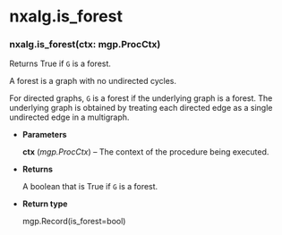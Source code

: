# nxalg.is_forest


### nxalg.is_forest(ctx: mgp.ProcCtx)
Returns True if `G` is a forest.

A forest is a graph with no undirected cycles.

For directed graphs, `G` is a forest if the underlying graph is a forest.
The underlying graph is obtained by treating each directed edge as a single
undirected edge in a multigraph.


* **Parameters**

    **ctx** (*mgp.ProcCtx*) – The context of the procedure being executed.



* **Returns**

    A boolean that is True if `G` is a forest.



* **Return type**

    mgp.Record(is_forest=bool)
